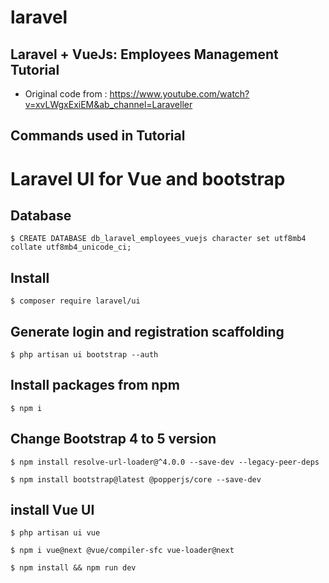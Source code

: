 # laravel

## Laravel + VueJs: Employees Management Tutorial
- Original code from : https://www.youtube.com/watch?v=xvLWgxExiEM&ab_channel=Laraveller


## Commands used in Tutorial

# Laravel UI for Vue and bootstrap

## Database 
```shell
$ CREATE DATABASE db_laravel_employees_vuejs character set utf8mb4 collate utf8mb4_unicode_ci;
```

## Install
```shell
$ composer require laravel/ui
```

## Generate login and registration scaffolding
```shell
$ php artisan ui bootstrap --auth
```

## Install packages from npm
```shell
$ npm i
```

## Change Bootstrap 4 to 5 version
```shell
$ npm install resolve-url-loader@^4.0.0 --save-dev --legacy-peer-deps

$ npm install bootstrap@latest @popperjs/core --save-dev
```

## install Vue UI
```shell
$ php artisan ui vue

$ npm i vue@next @vue/compiler-sfc vue-loader@next

$ npm install && npm run dev
```